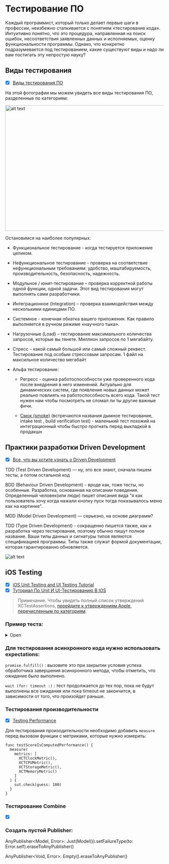 # Тестирование ПО

Каждый программист, который только делает первые шаги в профессии, неизбежно сталкивается с понятием «тестирование кода». 
Интуитивно понятно, что это процедура, направленная на поиск ошибок, несоответствия заявленных данных и исполняемых, оценку функциональности программы. 
Однако, что конкретно подразумевается под тестированием, какие существуют виды и надо ли вам постигать эту непростую науку? 

## Виды тестирования

- [x] [Виды тестирования ПО](https://qaevolution.ru/wp-content/uploads/2016/01/bd6dcbbb7d7c44a485b65ae29b4c0ae4.png)

На этой фотографии мы можем увидеть все виды тестирования ПО, разделенные по категориям:

<img src="https://qaevolution.ru/wp-content/uploads/2016/01/bd6dcbbb7d7c44a485b65ae29b4c0ae4.png" alt="alt text" width="750" height="400">

Остановимся на наиболее популярных: 

* Функциональное тестирование - когда тестируется приложение целиком.

* Нефункциональное тестирование - проверка на соответствие нефункциональным требованиям: удобство, маштабируемость, производительность, безопасность, надежность.

* Модульное / юнит-тестирование – проверка корректной работы одной функции, одной задачи. Этот вид тестирования могут выполнять сами разработчики.

* Интеграционное (Integration) – проверка взаимодействия между несколькими единицами ПО. 

* Системное - конечная обкатка вашего приложения. Как правило выполняется в ручном режиме «научного тыка».

* Нагрузочные (Load) – тестирование максимального количества запросов, которые вы тянете. Миллион запросов по 1 мегабайту.

* Стресс – какой самый большой или самый сложный реквест. Тестирование под особым стрессовым запросам. 1 файл на максильное количество мегабайт

* Альфа тестирование: 

    * Регресс - оценка работоспособности уже проверенного кода после внедрения в него изменений. 
    Актуально для динамических систем, где появление новых данных может реально повлиять на работоспособность всего кода. 
    Такой тест нужен нам чтобы посмотреть не сломал ли ты другие важные фичи.

    * [Смок (smoke)](https://qaevolution.ru/testirovanie-po/vidy-testirovaniya-po/smoke-testing/) (встречаются названия дымное тестирование, intake test , build verification test) - маленький тест похожий на интеграционный чтобы быстро прогнать перед выкладкой в продакшн
    
## Практики разработки Driven Development

- [x] [Все, что вы хотите узнать о Driven Development](https://worksolutions.ru/blog/driven-development/)

TDD (Test Driven Development) — ну, это все знают, сначала пишем тесты, а потом остальной код

BDD (Behaviour Driven Development) - вроде как, тоже тесты, но особенные. Разработка, основанная на описании поведения. Определенный человек(или люди) пишет описания вида "я как пользователь хочу когда нажали кнопку пуск тогда показывалось меню как на картинке".

MDD (Model Driven Development) — cерьезно, на основе диаграмм?

TDD (Type Driven Development) - сокращенно пишется также, как и разработка через тестирование, поэтому обычно пишут полное название. Ваши типы данных и сигнатуры типов являются спецификацией программы. Типы также служат формой документации, которая гарантированно обновляется.

![alt text](https://habrastorage.org/webt/ue/7h/y5/ue7hy5tcox8zmj5hngev707m994.jpeg)
    
## iOS Testing

- [x] [iOS Unit Testing and UI Testing Tutorial](https://www.raywenderlich.com/21020457-ios-unit-testing-and-ui-testing-tutorial#toc-anchor-006)
- [x] [Туториал По Unit И UI-Тестированию В IOS](https://swiftbook.ru/post/tutorials/ios-unit-testing-and-ui-testing-tutorial/)

> Примечание. Чтобы увидеть полный список утверждений XCTestAssertions, [перейдите к утверждениям Apple, перечисленным по категориям](https://developer.apple.com/documentation/xctest#2870839).

### Пример теста:

<details><summary>Open</summary>
<p>

```
/// DealsTests
   
@testable import Deals
import XCTest
   
class Tests: XCTestCase {
 var sut: ViewModel?
   
 override funx setUp() {
   super.setUp()
   sut = ViewMolde()
}
   
 override funx tearDown() {
   super.tearDown()
   sut = nil
 }
   
 func testFunction() {
   sut.callFunction()
   XCTAssertTrue(true)
 }
```
   
</p>
</details>

### Для тестирования асинхронного кода нужно использовать expectations:

`promise.fulfill()` : вызовите это при закрытии условия успеха обработчика завершения асинхронного метода, чтобы отметить, что ожидание было выполнено.

`wait (for: timeout :)` : тест продолжается до тех пор, пока не будут выполнены все ожидания или пока timeout не закончится, в зависимости от того, что произойдет раньше.

### Тестирования производительности 

- [x] [Testing Performance](https://www.raywenderlich.com/21020457-ios-unit-testing-and-ui-testing-tutorial#toc-anchor-016#:~:text=XCTClockMetric)

Для тестирования произодительности необходимо добавить `measure` перед вызовом функции с метриками, которые нужно измерить:

```
func testScoreIsComputedPerformance() {
  measure(
    metrics: [
      XCTClockMetric(), 
      XCTCPUMetric(),
      XCTStorageMetric(), 
      XCTMemoryMetric()
    ]
  ) {
    sut.check(guess: 100)
  }
}
```

### Тестирование Combine

- [x] [](https://developer.apple.com/documentation/xctest/asynchronous_tests_and_expectations/testing_asynchronous_operations_with_expectations)

### Создать пустой Publisher:

AnyPublisher<Model, Error>: Just(Model()).setFailureType(to: Error.self).eraseToAnyPublisher()

AnyPublisher<Void, Error>: Empty().eraseToAnyPublisher()

